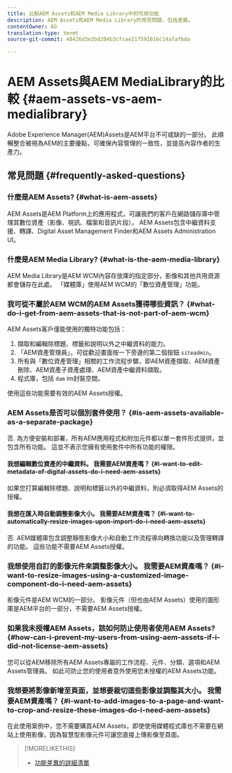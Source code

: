 ```yaml
---
title: 比較AEM Assets和AEM Media Library中的可用功能
description: AEM Assets和AEM Media Library的常見問題，包括差異。
contentOwner: AG
translation-type: tm+mt
source-git-commit: 48426d3e2bd204b3cfcae217591016c14afafbda

---
```



# AEM Assets與AEM MediaLibrary的比較 {#aem-assets-vs-aem-medialibrary}

Adobe Experience Manager(AEM)Assets是AEM平台不可或缺的一部分。 此順暢整合被視為AEM的主要優點，可確保內容管理的一致性，並提高內容作者的生產力。

## 常見問題 {#frequently-asked-questions}

### 什麼是AEM Assets? {#what-is-aem-assets}

AEM Assets是AEM Platform上的應用程式，可讓我們的客戶在網路儲存庫中管理其數位資產（影像、視訊、檔案和音訊片段）。 AEM Assets包含中繼資料支援、轉譯、Digital Asset Management Finder和AEM Assets Administration UI。

### 什麼是AEM Media Library? {#what-is-the-aem-media-library}

AEM Media Library是AEM WCM內容存放庫的指定部分，影像和其他共用資源都會儲存在此處。 「媒體庫」使用AEM WCM的「數位資產管理」功能。

### 我可從不屬於AEM WCM的AEM Assets獲得哪些資訊？ {#what-do-i-get-from-aem-assets-that-is-not-part-of-aem-wcm}

AEM Assets客戶僅能使用的獨特功能包括：

1. 擷取和編輯除標題、標籤和說明以外之中繼資料的能力。
1. 「AEM資產管理員」，可從歡迎畫面按一下旁邊的第二個按鈕 `siteadmin`。
1. 所有與「數位資產管理」相關的工作流程步驟，即AEM資產擷取、AEM資產刪除、AEM資產子資產處理、AEM資產中繼資料擷取。
1. 程式庫，包括 `dam` im封裝空間。

使用這些功能需要有效的AEM Assets授權。

### AEM Assets是否可以個別套件使用？ {#is-aem-assets-available-as-a-separate-package}

否. 為方便安裝和部署，所有AEM應用程式和附加元件都以單一套件形式提供，並包含所有功能。 這並不表示您擁有使用套件中所有功能的權限。

#### 我想編輯數位資產的中繼資料。 我需要AEM資產嗎？ {#i-want-to-edit-metadata-of-digital-assets-do-i-need-aem-assets}

如果您打算編輯除標題、說明和標籤以外的中繼資料，則必須取得AEM Assets的授權。

#### 我想在匯入時自動調整影像大小。 我需要AEM資產嗎？ {#i-want-to-automatically-resize-images-upon-import-do-i-need-aem-assets}

否. AEM媒體庫包含調整靜態影像大小和自動工作流程導向轉換功能以及管理轉譯的功能。 這些功能不需要AEM Assets授權。

### 我想使用自訂的影像元件來調整影像大小。 我需要AEM資產嗎？ {#i-want-to-resize-images-using-a-customized-image-component-do-i-need-aem-assets}

影像元件是AEM WCM的一部分。 影像元件（但也由AEM Assets）使用的圖形庫是AEM平台的一部分，不需要AEM Assets授權。

### 如果我未授權AEM Assets，該如何防止使用者使用AEM Assets? {#how-can-i-prevent-my-users-from-using-aem-assets-if-i-did-not-license-aem-assets}

您可以從AEM移除所有AEM Assets專屬的工作流程、元件、分類、選項和AEM Assets管理員。 如此可防止您的使用者意外使用您未授權的AEM Assets功能。

### 我想要將影像新增至頁面，並想要裁切這些影像並調整其大小。 我需要AEM資產嗎？ {#i-want-to-add-images-to-a-page-and-want-to-crop-and-resize-these-images-do-i-need-aem-assets}

在此使用案例中，您不需要購買AEM Assets，即使使用媒體程式庫也不需要在網站上使用影像，因為智慧型影像元件可讓您直接上傳影像至頁面。

>[!MORELIKETHIS]
>
>* [功能差異的詳細清單](https://docs.adobe.com/content/help/en/experience-manager-65/assets/administer/medialibrary.html#listoffeatures)

